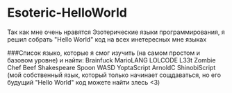 # Esoteric-HelloWorld
Так как мне очень нравятся Эзотерические языки программирования, я решил собрать "Hello World" код на всех инетересных мне языках 

###Список языко, которые я смог изучить (на самом простом и базовом уровне) и найти: 
    Brainfuck
    MarioLANG
    LOLCODE
    L33t
    Zombie
    Chef 
    Beef 
    Shakespeare
    Spoon 
    WASD
    YoptaScript
    ArnoldC
    ShinobiScript (мой собственный язык, который только начинает сощдаваться, но его будущий "Hello World" код можете найти злесь <3)
